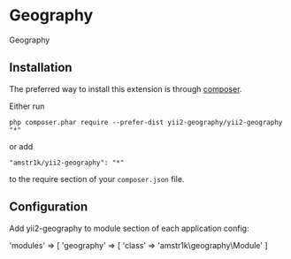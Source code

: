 Geography
=========
Geography

Installation
------------

The preferred way to install this extension is through [composer](http://getcomposer.org/download/).

Either run

```
php composer.phar require --prefer-dist yii2-geography/yii2-geography "*"
```

or add

```
"amstr1k/yii2-geography": "*"
```

to the require section of your `composer.json` file.

Configuration
-------------

Add yii2-geography to module section of each application config:

'modules' => [
    'geography' => [
        'class' => 'amstr1k\geography\Module'
]